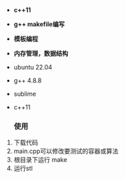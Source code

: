 - **c++11**
- **g++ makefile编写**
- **模板编程**
- **内存管理，数据结构**
- ubuntu 22.04
- g++ 4.8.8
- sublime
- c++11

  ### 使用

1. 下载代码
2. main.cpp可以修改要测试的容器或算法
3. 根目录下运行 make
4. 运行stl
